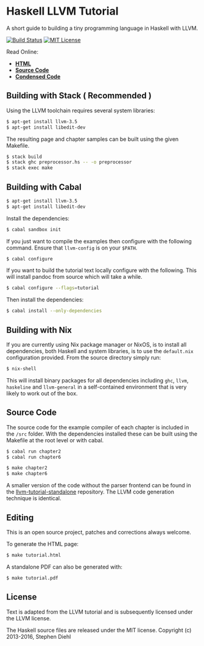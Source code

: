 Haskell LLVM Tutorial
=====================

A short guide to building a tiny programming language in Haskell with LLVM.

[![Build Status](https://travis-ci.org/sdiehl/kaleidoscope.svg)](https://travis-ci.org/sdiehl/kaleidoscope)
[![MIT License](http://img.shields.io/badge/license-mit-blue.svg)](https://github.com/sdiehl/kaleidoscope/blob/master/LICENSE-MIT)

Read Online:

* [**HTML**](http://www.stephendiehl.com/llvm)
* [**Source Code**](https://github.com/sdiehl/kaleidoscope/tree/master/src/chapter7)
* [**Condensed Code**](https://github.com/sdiehl/llvm-tutorial-standalone)

Building with Stack ( Recommended )
-------

Using the LLVM toolchain requires several system libraries:

```bash
$ apt-get install llvm-3.5
$ apt-get install libedit-dev
```

The resulting page and chapter samples can be built using the given Makefile.

```bash
$ stack build
$ stack ghc preprocessor.hs -- -o preprocessor 
$ stack exec make
```

Building with Cabal
-------

```bash
$ apt-get install llvm-3.5
$ apt-get install libedit-dev
```

Install the dependencies:

```bash
$ cabal sandbox init
```

If you just want to compile the examples then configure with the following command. Ensure that
``llvm-config`` is on your ``$PATH``.

```bash
$ cabal configure
```

If you want to build the tutorial text locally configure with the following. This will install pandoc from
source which will take a while.

```bash
$ cabal configure --flags=tutorial
```

Then install the dependencies:

```bash
$ cabal install --only-dependencies
```

Building with Nix
-------

If you are currently using Nix package manager or NixOS, is to install all
dependencies, both Haskell and system libraries, is to use the ``default.nix``
configuration provided. From the source directory simply run:

```bash
$ nix-shell
```

This will install binary packages for all dependencies including ``ghc``, ``llvm``, ``haskeline`` and
``llvm-general`` in a self-contained environment that is very likely to work out of the box.


Source Code
-----------

The source code for the example compiler of each chapter is included in
the ``/src`` folder. With the dependencies installed these can be built
using the Makefile at the root level or with cabal.

```bash
$ cabal run chapter2
$ cabal run chapter6
```

```bash
$ make chapter2
$ make chapter6
```

A smaller version of the code without the parser frontend can be found in the
[llvm-tutorial-standalone](https://github.com/sdiehl/llvm-tutorial-standalone)
repository. The LLVM code generation technique is identical.

Editing
-------

This is an open source project, patches and corrections always welcome.

To generate the HTML page:

```bash
$ make tutorial.html
```

A standalone PDF can also be generated with:

```bash
$ make tutorial.pdf
```

License
-------

Text is adapted from the LLVM tutorial and is subsequently licensed under the
LLVM license.

The Haskell source files are released under the MIT license. Copyright (c)
2013-2016, Stephen Diehl
